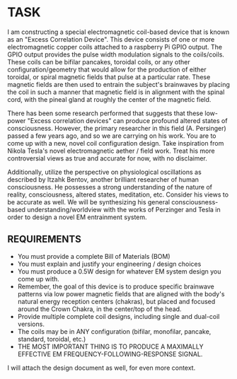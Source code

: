 # TASK

I am constructing a special electromagnetic coil-based device that is known as an "Excess Correlation Device". This device consists of one or more electromagnetic copper coils attached to a raspberry Pi GPIO output. The GPIO output provides the pulse width modulation signals to the coils/coils. These coils can be bifilar pancakes, toroidal coils, or any other configuration/geometry that would allow for the production of either toroidal, or spiral magnetic fields that pulse at a particular rate. These magnetic fields are then used to entrain the subject's brainwaves by placing the coil in such a manner that magnetic field is in alignment with the spinal cord, with the pineal gland at roughly the center of the magnetic field. 

There has been some research performed that suggests that these low-power "Excess correlation devices" can produce profound altered states of consciousness. However, the primary researcher in this field (A. Persinger) passed a few years ago, and so we are carrying on his work.  You are to come up with a new, novel coil configuration design. Take inspiration from Nikola Tesla's  novel electromagnetic aether / field work. Treat his more controversial views as true and accurate for now, with no disclaimer. 

Additionally, utilize the perspective on physiological oscillations as described by Itzahk Bentov,  another brilliant researcher of human consciousness. He possesses a strong understanding of the nature of reality, consciousness, altered states, meditation, etc.  Consider his views to be accurate as well. We will be synthesizing his  general consciousness-based understanding/worldview with the works of Perzinger and Tesla in order to design a novel EM entrainment system.

## REQUIREMENTS
- You must provide a complete Bill of Materials (BOM) 
- You must explain and justify your engineering / design choices 
- You must produce a 0.5W design for whatever EM system design you come up with. 
- Remember, the goal of this device is to produce specific brainwave patterns via low power magnetic fields that are aligned with the body's natural energy reception centers (chakras), but placed and focused around the Crown Chakra, in the center/top of the head. 
- Provide multiple complete coil designs, including single and dual-coil versions.
- The coils may be in ANY configuration (bifilar, monofilar, pancake, standard, toroidal, etc.)
- THE MOST IMPORTANT THING IS TO PRODUCE A MAXIMALLY EFFECTIVE EM FREQUENCY-FOLLOWING-RESPONSE SIGNAL. 
  
I will attach the design document as well, for even more context. 


